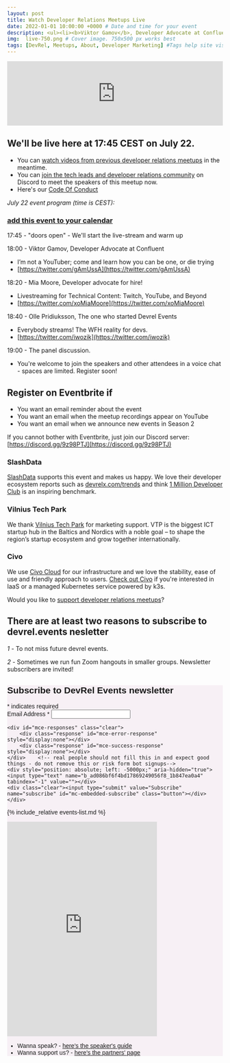 ```yaml
---
layout: post
title: Watch Developer Relations Meetups Live
date: 2022-01-01 10:00:00 +0000 # Date and time for your event
description: <ul><li><b>Viktor Gamov</b>, Developer Advocate at Confluent </li><li><b>Mia Moore</b>, Developer advocate for hire!</li><li><b>Shodipo Ayomide</b>, Senior Developer Advocate at Fleek HQ</li><li>Panel discussion with the speakers</li></ul> # Post description
img:  live-750.png # Cover image. 750x500 px works best 
tags: [DevRel, Meetups, About, Developer Marketing] #Tags help site visitors find events. Add an own tag i.e. DevrelFolks and a city, if you feel like it 
---
```


<!-- https://i.ytimg.com/vi/71NxL0XV2J4/maxresdefault.jpg
http://img.youtube.com/vi/<YouTube_Video_ID_HERE>/mqdefault.jpg  -->

<div class="embed-youtube">
<iframe width="100%" height="auto" src="https://www.youtube.com/embed/rDCdyfHY0GM" frameborder="0" allow="accelerometer; autoplay; encrypted-media; gyroscope; picture-in-picture" allowfullscreen></iframe>
</div>

## We'll be live here at 17:45 CEST on July 22.

* You can [watch videos from previous developer relations meetups](https://www.youtube.com/playlist?list=PLOY5WvYhE7ctJQHhoh73lp87BUFcFECfR) in the meantime. 
* You can [join the tech leads and developer relations community](https://discord.gg/UfnRMjZ) on Discord to meet the speakers of this meetup now. 
* Here's our [Code Of Conduct](https://devrel.events/code-of-conduct/)

_July 22 event program (time is CEST):_
### [add this event to your calendar](https://evt.mx/AgNvekUr)

17:45 - "doors open" - We'll start the live-stream and warm up

18:00 - Viktor Gamov, Developer Advocate at Confluent 
* I’m not a YouTuber; come and learn how you can be one, or die trying
* [https://twitter.com/gAmUssA](https://twitter.com/gAmUssA)

18:20 - Mia Moore, Developer advocate for hire!
* Livestreaming for Technical Content: Twitch, YouTube, and Beyond
* [https://twitter.com/xoMiaMoore](https://twitter.com/xoMiaMoore)

18:40 - Olle Pridiuksson, The one who started Devrel Events
* Everybody streams! The WFH reality for devs.
* [https://twitter.com/iwozik](https://twitter.com/iwozik)

19:00 - The panel discussion.
* You're welcome to join the speakers and other attendees in a voice chat - spaces are limited. Register soon!

## Register on Eventbrite if
* You want an email reminder about the event
* You want an email when the meetup recordings appear on YouTube
* You want an email when we announce new events in Season 2

If you cannot bother with Eventbrite, just join our Discord server: [https://discord.gg/9z98PTJ](https://discord.gg/9z98PTJ)

<div id="eventbrite-widget-container-111336863556"></div>

<script src="https://www.eventbrite.com/static/widgets/eb_widgets.js"></script>

<script type="text/javascript">
    var exampleCallback = function() {
        console.log('Order complete!');
    };

    window.EBWidgets.createWidget({
        // Required
        widgetType: 'checkout',
        eventId: '111336863556',
        iframeContainerId: 'eventbrite-widget-container-111336863556',

        // Optional
        iframeContainerHeight: 600,  // Widget height in pixels. Defaults to a minimum of 425px if not provided
        onOrderComplete: exampleCallback  // Method called when an order has successfully completed
    });
</script>



### SlashData
[SlashData](https://www.slashdata.co/) supports this event and makes us happy. We love their developer ecosystem reports such as [devrelx.com/trends](https://www.devrelx.com/trends) and think [1 Million Developer Club](https://www.1milliondeveloperclub.com/) is an inspiring benchmark.

### Vilnius Tech Park
We thank [Vilnius Tech Park](https://vilniustechpark.com/) for marketing support. VTP is the biggest ICT startup hub in the Baltics and Nordics with a noble goal – to shape the region’s startup ecosystem and grow together internationally.

### Civo
We use [Civo Cloud](https://www.civo.com/?ref=0b3bd0) for our infrastructure and we love the stability, ease of use and friendly approach to users. [Check out Civo](https://www.civo.com/?ref=0b3bd0) if you're interested in IaaS or a managed Kubernetes service powered by k3s.

Would you like to [support developer relations meetups](https://devrel.events/partners)?



## There are at least two reasons to subscribe to devrel.events nesletter

*1* - To not miss future devrel events.

*2* - Sometimes we run fun Zoom hangouts in smaller groups. Newsletter subscribers are invited! 


<!-- Begin Mailchimp Signup Form -->
<link href="//cdn-images.mailchimp.com/embedcode/classic-10_7.css" rel="stylesheet" type="text/css">
<style type="text/css">
	#mc_embed_signup{background:#f7f0f5; clear:left; font:14px Helvetica,Arial,sans-serif; }
	/* Add your own Mailchimp form style overrides in your site stylesheet or in this style block.
	   We recommend moving this block and the preceding CSS link to the HEAD of your HTML file. */
</style>
<div id="mc_embed_signup">
<form action="https://events.us4.list-manage.com/subscribe/post?u=ad086bf6f4bd17869249056f8&amp;id=1b847ea0a4" method="post" id="mc-embedded-subscribe-form" name="mc-embedded-subscribe-form" class="validate" target="_blank" novalidate>
    <div id="mc_embed_signup_scroll">
	<h2>Subscribe to DevRel Events newsletter</h2>
<div class="indicates-required"><span class="asterisk">*</span> indicates required</div>
<div class="mc-field-group">
	<label for="mce-EMAIL">Email Address  <span class="asterisk">*</span>
</label>
	<input type="email" value="" name="EMAIL" class="required email" id="mce-EMAIL">
</div>

	<div id="mce-responses" class="clear">
		<div class="response" id="mce-error-response" style="display:none"></div>
		<div class="response" id="mce-success-response" style="display:none"></div>
	</div>    <!-- real people should not fill this in and expect good things - do not remove this or risk form bot signups-->
    <div style="position: absolute; left: -5000px;" aria-hidden="true"><input type="text" name="b_ad086bf6f4bd17869249056f8_1b847ea0a4" tabindex="-1" value=""></div>
    <div class="clear"><input type="submit" value="Subscribe" name="subscribe" id="mc-embedded-subscribe" class="button"></div>
    </div>
</form>
</div>

<!--End mc_embed_signup-->

{% include_relative events-list.md %}

<iframe src="https://discord.com/widget?id=727840216110596116&theme=light" width="350" height="500" allowtransparency="true" frameborder="0"></iframe>

* Wanna speak? - [here's the speaker's guide](https://devrel.events/speakers-guide/)
* Wanna support us? - [here's the partners' page](https://devrel.events/partners/)

<!-- Twitter universal website tag code -->
<script>
!function(e,t,n,s,u,a){e.twq||(s=e.twq=function(){s.exe?s.exe.apply(s,arguments):s.queue.push(arguments);
},s.version='1.1',s.queue=[],u=t.createElement(n),u.async=!0,u.src='//static.ads-twitter.com/uwt.js',
a=t.getElementsByTagName(n)[0],a.parentNode.insertBefore(u,a))}(window,document,'script');
// Insert Twitter Pixel ID and Standard Event data below
twq('init','o43z8');
twq('track','PageView');
</script>
<!-- End Twitter universal website tag code -->